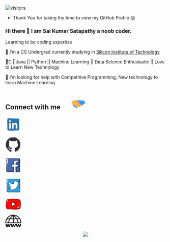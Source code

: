 ![visitors](https://visitor-badge.glitch.me/badge?page_id=saikumars)
  - Thank You for taking the time to view my GitHub Profile :smile: 
### Hi there 👋 I am Sai Kumar Satapathy a noob coder.
Learning to be coding expertise

🔭 I’m a CS Undergrad currently studying in [Silicon Institute of Technology](https://www.silicon.ac.in/)

🌱C  ||Java  ||  Python  ||  Machine Learning  ||  Data Science Enthusiastic ||  Love to Learn New Technology  

🤔 I’m looking for help with  Competitive Programming,  New technology  to learn Machine Learning

<h2> Connect with me <img src='Assert/handshake.gif' width="100px"> </h2>

<a href = 'https://www.linkedin.com/in/sai-kumar-satapathy-212544173/'><img width =50px align = 'center' src="Assert/linkedin.gif">
</a>

<a href = 'https://github.com/kumar-sai-21'><img width =50px align = 'center' src="Assert/github.webp"></a>

<a href = 'https://www.facebook.com/profile.php?id=100005693494778'><img width =50px align = 'center' src="Assert/fb.webp"></a>

<a href = 'https://www.twitter.com/itz_SaiKumar'><img width =50px align = 'center' src="Assert/twitter.webp"></a>

<a href = 'https://www.youtube.com/channel/UCW7Za-LRrUqWgroZR-T5WWg'><img width =50px align = 'center' src="Assert/yt.webp"></a>

<a href = 'https://saikumarsatapathy4.wixsite.com/saikumar'><img width =50px align = 'center' src="Assert/portfolio.png"></a>
              
              
              
              
<p align="center"> <img src="https://github-readme-stats.vercel.app/api?username=kumar-sai-21&show_icons=true&theme=gotham" />

<!--
**kumar-sai-21/kumar-sai-21** is a ✨ _special_ ✨ repository because its `README.md` (this file) appears on your GitHub profile.
-->
